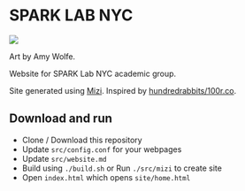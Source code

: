 # SPARK LAB NYC 

![](./media/interface/logo.png)

Art by Amy Wolfe.

Website for SPARK Lab NYC academic group.

Site generated using [Mizi](https://github.com/abstractxan/Mizi). Inspired by [hundredrabbits/100r.co](100r.co).

## Download and run
- Clone / Download this repository
- Update `src/config.conf` for your webpages
- Update `src/website.md`
- Build using `./build.sh` or Run `./src/mizi` to create site
- Open `index.html` which opens `site/home.html`
